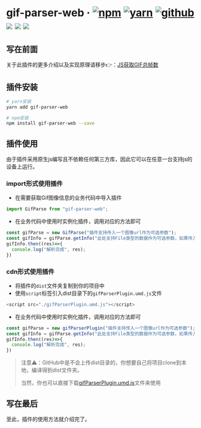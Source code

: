 # gif-parser-web · [![npm](https://img.shields.io/badge/npm-v1.0.3-2081C1)](https://www.npmjs.com/package/js-web-screen-shot) [![yarn](https://img.shields.io/badge/yarn-v1.0.3-F37E42)](https://yarnpkg.com/package/js-web-screen-shot) [![github](https://img.shields.io/badge/GitHub-depositary-9A9A9A)](https://github.com/likaia/gif-parser-web) [![](https://img.shields.io/github/issues/likaia/gif-parser-web)](https://github.com/likaia/gif-parser-web/issues) [![](	https://img.shields.io/github/forks/likaia/gif-parser-web)](``https://github.com/likaia/gif-parser-web/network/members) [![](	https://img.shields.io/github/stars/likaia/gif-parser-web)](https://github.com/likaia/gif-parser-web/stargazers)

## 写在前面
关于此插件的更多介绍以及实现原理请移步👉：[JS获取GIF总帧数](https://www.kaisir.cn/post/142)

## 插件安装
```bash
# yarn安装
yarn add gif-parser-web

# npm安装
npm install gif-parser-web --save
```

## 插件使用
由于插件采用原生js编写且不依赖任何第三方库，因此它可以在任意一台支持js的设备上运行。

### import形式使用插件
* 在需要获取Gif图像信息的业务代码中导入插件
```javascript
import GifParse from "gif-parser-web";
```
* 在业务代码中使用时实例化插件，调用对应的方法即可
```javascript
const gifParse = new GifParse("插件支持传入一个图像url作为可选参数");
const gifInfo = gifParse.getInfo("此处支持File类型的数据作为可选参数，如果传入则使用此处的参数作为gif数据源");
gifInfo.then((res)=>{
  console.log("解析完成", res);
})
```

### cdn形式使用插件
* 将插件的`dist`文件夹复制到你的项目中
* 使用`script`标签引入dist目录下的`gifParserPlugin.umd.js`文件
```javascript
<script src="./gifParserPlugin.umd.js"></script>
```
* 在业务代码中使用时实例化插件，调用对应的方法即可
```javascript
const gifParse = new gifParserPlugin("插件支持传入一个图像url作为可选参数");
const gifInfo = gifParse.getInfo("此处支持File类型的数据作为可选参数，如果传入则使用此处的参数作为gif数据源");
gifInfo.then((res)=>{
  console.log("解析完成", res);
})
```
> 注意⚠️：GitHub中是不会上传dist目录的，你想要自己将项目clone到本地，编译得到dist文件夹。
> 
>当然，你也可以直接下载[gifParserPlugin.umd.js](https://unpkg.com/gif-parser-web@1.0.2/dist/gifParserPlugin.umd.js)文件来使用


## 写在最后
至此，插件的使用方法就介绍完了。
